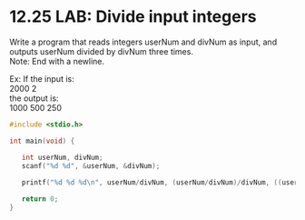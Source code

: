 # 12.25 LAB: Divide input integers

Write a program that reads integers userNum and divNum as input, and outputs userNum divided by divNum three times.   
Note: End with a newline.   

Ex: If the input is:   
2000 2   
the output is:   
1000 500 250    

```c
#include <stdio.h>

int main(void) {

   int userNum, divNum;
   scanf("%d %d", &userNum, &divNum);
   
   printf("%d %d %d\n", userNum/divNum, (userNum/divNum)/divNum, ((userNum/divNum)/divNum)/divNum);

   return 0;
}
```
